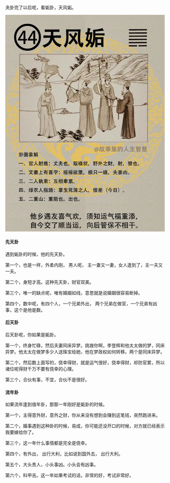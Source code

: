 夬卦完了以后呢，看姤卦，天风姤。

![图片](../img/天风姤.jpg)

#### 先天卦

遇到姤卦的时候，他的先天卦。

第一个，也是一样，外柔内刚， 男人呢， 主一妻又一妻，女人逢到了，主一夫又一夫。 

第二个，身短才高。这种先天卦，财官双美。

第三个，唯一的缺点呢，唯有婚姻如线，意思就是说婚姻很容易断掉。

第四个，数中呢，有四个人，一个兄弟外出， 两个兄弟在做官，一个兄弟有凶事，这个是他是数。

#### 后天卦

后天卦呢，你如果是姤卦。

第一个，终身忙碌，然后夫妻同床异梦。挑拨你啊，李登辉和他太太做的梦，同床异梦。他太太在做梦多少人送珠宝给她，他在梦政权如何转移。两个是同床异梦。

第二个，然后数上面写的，侥幸得财，就是运气很好，侥幸得财，却防官累，所以诸位呢得财千万不要有侥幸的心理。

第三个，合伙有事，不宜，合伙不是很好。

#### 流年卦

如果流年逢到值年卦，那那一年刚好是姤卦的时候。

第一个，主得意外财，意外之财，你从来没有想到会赚到这笔钱，突然跑进来。

第二个，婚事遇到这种卦的时候，易成，你可能还没开口的时候，对方就已经表示我要嫁给你了。

第三个，这一年什么事情都是完全是侥幸。

第四个，有外出， 出行大利，比如说到国外去， 出行大利。

第五个，大头贵人，小头事凶。小头会有凶事。

第六个，科甲吉。这一年如果考试的话，非常的好，考试非常好。